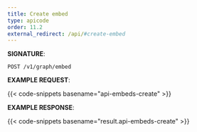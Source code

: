 ```yaml
---
title: Create embed
type: apicode
order: 11.2
external_redirect: /api/#create-embed
---
```



**SIGNATURE**:

`POST /v1/graph/embed`

**EXAMPLE REQUEST**:

{{< code-snippets basename="api-embeds-create" >}}

**EXAMPLE RESPONSE**:

{{< code-snippets basename="result.api-embeds-create" >}}
